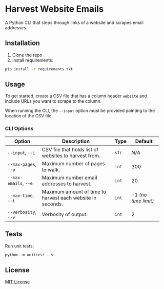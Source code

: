 # Harvest Website Emails

A Python CLI that steps through links of a website and scrapes email addresses.

## Installation

1. Clone the repo
2. Install requirements:

```bash
pip install -r requirements.txt
```

## Usage

To get started, create a CSV file that has a column header `website` and include URLs you want to scrape to the column.

When running the CLI, the `--input` option must be provided pointing to the location of the CSV file.

### CLI Options

| Option | Description | Type | Default |
| -- | -- | -- | -- |
| `--input`, `--i` | CSV file that holds list of websites to harvest from. | `str` | _N/A_ |
| `--max-pages`, `--p` | Maximum number of pages to walk. | `int` | 300 |
| `--max-emails`, `--e` | Maximum number email addresses to harvest. | `int` | 20 |
| `--max-time`, `--t` | Maximum amount of time to harvest each website in seconds. | `int` | -1 _(no time limit)_ |
| `--verbosity`, `--v` | Verbosity of output. | `int` | 2 |

## Tests

Run unit tests:

```py
python -m unittest --v
```

## License

[MIT License](https://github.com/bfrymire/py-harvest-website-emails/blob/master/LICENSE)
